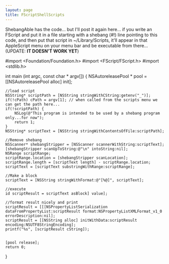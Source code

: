 ```yaml
---
layout: page
title: FScriptShellScripts
---
```


ShebangAble has the code... but I'll post it again here... if you write an FScript and put it in a file starting with a shebang (#!) line pointing to this code, and then put that script in ~/Library/Scripts, it'll appear in that AppleScript menu on your menu bar and be executable from there... 
(UPDATE: **IT DOESN'T WORK YET**)
    
#import <Foundation/Foundation.h>
#import <FScript/FScript.h>
#import <stdlib.h>

int main (int argc, const char * argv[]) {
    NSAutoreleasePool * pool = [[NSAutoreleasePool alloc] init];

	//load script
	NSString* scriptPath = [NSString stringWithCString:getenv("_")];
	if(!cPath) cPath = argv[1]; // when called from the scripts menu we can get the path here...
	if(!scriptPath) {
		NSLog(@"This program is intended to be used by a shebang program only...for now");
		return 1;
	}
	NSString* scriptText = [NSString stringWithContentsOfFile:scriptPath];

	//Remove shebang
	NSScanner* shebangStripper = [NSScanner scannerWithString:scriptText];
	[shebangStripper scanUpToString:@"\n" intoString:nil];
	NSRange scriptRange;
	scriptRange.location = [shebangStripper scanLocation];
	scriptRange.length = [scriptText length] - scriptRange.location;
	scriptText = [scriptText substringWithRange:scriptRange];

	//Make a block
	scriptText = [NSString stringWithFormat:@"[%@]", scriptText];
	
	//execute
	id scriptResult = scriptText asBlock] value];
	
	//format result nicely and print
	scriptResult = [[[NSPropertyListSerialization dataFromPropertyList:scriptResult format:NSPropertyListXMLFormat_v1_0 errorDescription:nil];
	scriptResult = [[NSString alloc] initWithData:scriptResult encoding:NSUTF8StringEncoding];	
	printf("%s", [scriptResult cString]);
	
	
    [pool release];
    return 0;
}


